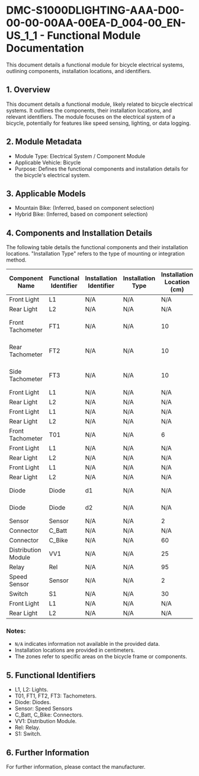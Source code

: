 # DMC-S1000DLIGHTING-AAA-D00-00-00-00AA-00EA-D_004-00_EN-US_1_1 - Functional Module Documentation

This document details a functional module for bicycle electrical systems, outlining components, installation locations, and identifiers.

## 1. Overview

This document details a functional module, likely related to bicycle electrical systems. It outlines the components, their installation locations, and relevant identifiers. The module focuses on the electrical system of a bicycle, potentially for features like speed sensing, lighting, or data logging.

## 2. Module Metadata

*   Module Type: Electrical System / Component Module
*   Applicable Vehicle: Bicycle
*   Purpose: Defines the functional components and installation details for the bicycle's electrical system.

## 3. Applicable Models

*   Mountain Bike: (Inferred, based on component selection)
*   Hybrid Bike: (Inferred, based on component selection)

## 4. Components and Installation Details

The following table details the functional components and their installation locations. "Installation Type" refers to the type of mounting or integration method.

| Component Name | Functional Identifier | Installation Identifier | Installation Type | Installation Location (cm) | Notes |
|---|---|---|---|---|---|
| Front Light | L1 | N/A | N/A | N/A | N/A |
| Rear Light | L2 | N/A | N/A | N/A | N/A |
| Front Tachometer | FT1 | N/A | N/A | 10 | GT-002-WD |
| Rear Tachometer | FT2 | N/A | N/A | 10 | GT-004-WD |
| Side Tachometer | FT3 | N/A | N/A | 10 | GT-004-WD |
| Front Light | L1 | N/A | N/A | N/A | N/A |
| Rear Light | L2 | N/A | N/A | N/A | N/A |
| Front Light | L1 | N/A | N/A | N/A | N/A |
| Rear Light | L2 | N/A | N/A | N/A | N/A |
| Front Tachometer | T01 | N/A | N/A | 6 |  |
| Front Light | L1 | N/A | N/A | N/A | N/A |
| Rear Light | L2 | N/A | N/A | N/A | N/A |
| Front Light | L1 | N/A | N/A | N/A | N/A |
| Rear Light | L2 | N/A | N/A | N/A | N/A |
| Diode | Diode | d1 | N/A | N/A | Zone 100 |
| Diode | Diode | d2 | N/A | N/A | Zone 300 |
| Sensor | Sensor | N/A | N/A | 2 |  |
| Connector | C_Batt | N/A | N/A | N/A | Sealed |
| Connector | C_Bike | N/A | N/A | 60 |  |
| Distribution Module | VV1 | N/A | N/A | 25 |  |
| Relay | Rel | N/A | N/A | 95 |  |
| Speed Sensor | Sensor | N/A | N/A | 2 |  |
| Switch | S1 | N/A | N/A | 30 |  |
| Front Light | L1 | N/A | N/A | N/A | N/A |
| Rear Light | L2 | N/A | N/A | N/A | N/A |

### Notes:

*   `N/A` indicates information not available in the provided data.
*   Installation locations are provided in centimeters.
*   The zones refer to specific areas on the bicycle frame or components.

## 5. Functional Identifiers

*   L1, L2: Lights.
*   T01, FT1, FT2, FT3: Tachometers.
*   Diode: Diodes.
*   Sensor: Speed Sensors
*   C\_Batt, C\_Bike: Connectors.
*   VV1: Distribution Module.
*   Rel: Relay.
*   S1: Switch.

## 6. Further Information

For further information, please contact the manufacturer.